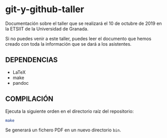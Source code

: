 # git-y-github-taller

Documentación sobre el taller que se realizará el 10 de octubre de 2019 en la ETSIIT de la Universidad de Granada.

Si no puedes venir a este taller, puedes leer el documento que hemos creado con toda la información que se dará a los asistentes.

## DEPENDENCIAS

- LaTeX
- make
- pandoc

## COMPILACIÓN

Ejecuta la siguiente orden en el directorio raíz del repositorio:

```sh
make
```

Se generará un fichero PDF en un nuevo directorio `bin`.

